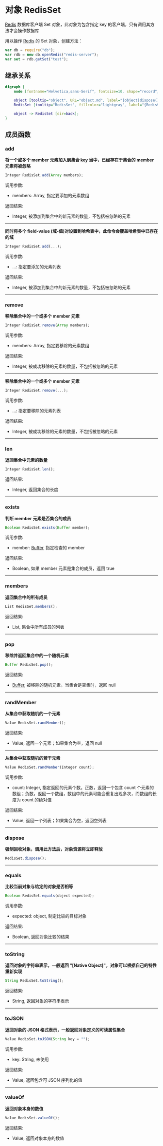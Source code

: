 # 对象 RedisSet
[Redis](Redis.md) 数据库客户端 Set 对象，此对象为包含指定 key 的客户端，只有调用其方法才会操作数据库

用以操作 [Redis](Redis.md) 的 Set 对象，创建方法：

```JavaScript
var db = require("db");
var rdb = new db.openRedis("redis-server");
var set = rdb.getSet("test");
```

## 继承关系
```dot
digraph {
    node [fontname="Helvetica,sans-Serif", fontsize=10, shape="record", style="filled", fillcolor="white"];

    object [tooltip="object", URL="object.md", label="{object|dispose()\lequals()\ltoString()\ltoJSON()\lvalueOf()\l}"];
    RedisSet [tooltip="RedisSet", fillcolor="lightgray", label="{RedisSet|add()\lremove()\llen()\lexists()\lmembers()\lpop()\lrandMember()\l}"];

    object -> RedisSet [dir=back];
}
```

## 成员函数
        
### add
**将一个或多个 member 元素加入到集合 key 当中，已经存在于集合的 member 元素将被忽略**

```JavaScript
Integer RedisSet.add(Array members);
```

调用参数:
* members: Array, 指定要添加的元素数组

返回结果:
* Integer, 被添加到集合中的新元素的数量，不包括被忽略的元素

--------------------------
**同时将多个 field-value (域-值)对设置到哈希表中，此命令会覆盖哈希表中已存在的域**

```JavaScript
Integer RedisSet.add(...);
```

调用参数:
* ...: 指定要添加的元素列表

返回结果:
* Integer, 被添加到集合中的新元素的数量，不包括被忽略的元素

--------------------------
### remove
**移除集合中的一个或多个 member 元素**

```JavaScript
Integer RedisSet.remove(Array members);
```

调用参数:
* members: Array, 指定要移除的元素数组

返回结果:
* Integer, 被成功移除的元素的数量，不包括被忽略的元素

--------------------------
**移除集合中的一个或多个 member 元素**

```JavaScript
Integer RedisSet.remove(...);
```

调用参数:
* ...: 指定要移除的元素列表

返回结果:
* Integer, 被成功移除的元素的数量，不包括被忽略的元素

--------------------------
### len
**返回集合中元素的数量**

```JavaScript
Integer RedisSet.len();
```

返回结果:
* Integer, 返回集合的长度

--------------------------
### exists
**判断 member 元素是否集合的成员**

```JavaScript
Boolean RedisSet.exists(Buffer member);
```

调用参数:
* member: [Buffer](Buffer.md), 指定检查的 member

返回结果:
* Boolean, 如果 member 元素是集合的成员，返回 true

--------------------------
### members
**返回集合中的所有成员**

```JavaScript
List RedisSet.members();
```

返回结果:
* [List](List.md), 集合中所有成员的列表

--------------------------
### pop
**移除并返回集合中的一个随机元素**

```JavaScript
Buffer RedisSet.pop();
```

返回结果:
* [Buffer](Buffer.md), 被移除的随机元素。当集合是空集时，返回 null

--------------------------
### randMember
**从集合中获取随机的一个元素**

```JavaScript
Value RedisSet.randMember();
```

返回结果:
* Value, 返回一个元素；如果集合为空，返回 null

--------------------------
**从集合中获取随机的若干元素**

```JavaScript
Value RedisSet.randMember(Integer count);
```

调用参数:
* count: Integer, 指定返回的元素个数。正数，返回一个包含 count 个元素的数组；负数，返回一个数组，数组中的元素可能会重复出现多次，而数组的长度为 count 的绝对值

返回结果:
* Value, 返回一个列表；如果集合为空，返回空列表

--------------------------
### dispose
**强制回收对象，调用此方法后，对象资源将立即释放**

```JavaScript
RedisSet.dispose();
```

--------------------------
### equals
**比较当前对象与给定的对象是否相等**

```JavaScript
Boolean RedisSet.equals(object expected);
```

调用参数:
* expected: object, 制定比较的目标对象

返回结果:
* Boolean, 返回对象比较的结果

--------------------------
### toString
**返回对象的字符串表示，一般返回 "[Native Object]"，对象可以根据自己的特性重新实现**

```JavaScript
String RedisSet.toString();
```

返回结果:
* String, 返回对象的字符串表示

--------------------------
### toJSON
**返回对象的 JSON 格式表示，一般返回对象定义的可读属性集合**

```JavaScript
Value RedisSet.toJSON(String key = "");
```

调用参数:
* key: String, 未使用

返回结果:
* Value, 返回包含可 JSON 序列化的值

--------------------------
### valueOf
**返回对象本身的数值**

```JavaScript
Value RedisSet.valueOf();
```

返回结果:
* Value, 返回对象本身的数值

